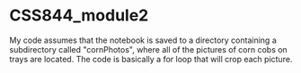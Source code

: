 # CSS844_module2

My code assumes that the notebook is saved to a directory containing a subdirectory called "cornPhotos", where all of the pictures of corn cobs on trays are located. The code is basically a for loop that will crop each picture.
